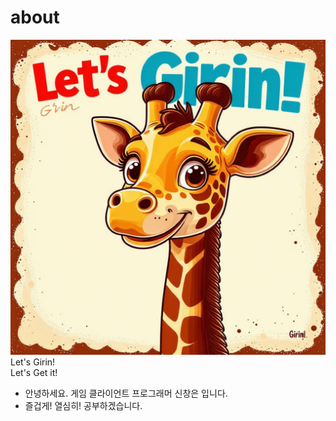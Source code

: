 # about

![개발 이미지](img/Girin.jpg)
Let's Girin!  
Let's Get it!

* 안녕하세요. 게임 클라이언트 프로그래머 신창은 입니다.
* 즐겁게! 열심히! 공부하겠습니다.